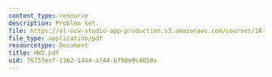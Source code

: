 ```yaml
---
content_type: resource
description: Problem set.
file: https://ol-ocw-studio-app-production.s3.amazonaws.com/courses/16-30-estimation-and-control-of-aerospace-systems-spring-2004/76757ecf11621444a744b798e9c4059a_HW2.pdf
file_type: application/pdf
resourcetype: Document
title: HW2.pdf
uid: 76757ecf-1162-1444-a744-b798e9c4059a
---
```

